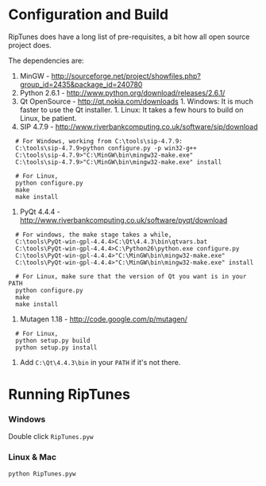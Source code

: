 # Configuration and Build #

RipTunes does have a long list of pre-requisites, a bit how all open source project does.

The dependencies are:
  1. MinGW - http://sourceforge.net/project/showfiles.php?group_id=2435&package_id=240780
  1. Python 2.6.1 - http://www.python.org/download/releases/2.6.1/
  1. Qt OpenSource - http://qt.nokia.com/downloads
    1. Windows: It is much faster to use the Qt installer.
    1. Linux: It takes a few hours to build on Linux, be patient.
  1. SIP 4.7.9 - http://www.riverbankcomputing.co.uk/software/sip/download
```
  # For Windows, working from C:\tools\sip-4.7.9:
  C:\tools\sip-4.7.9>python configure.py -p win32-g++
  C:\tools\sip-4.7.9>"C:\MinGW\bin\mingw32-make.exe"
  C:\tools\sip-4.7.9>"C:\MinGW\bin\mingw32-make.exe" install

  # For Linux,
  python configure.py
  make
  make install
```
  1. PyQt 4.4.4 - http://www.riverbankcomputing.co.uk/software/pyqt/download
```
  # For windows, the make stage takes a while,
  C:\tools\PyQt-win-gpl-4.4.4>C:\Qt\4.4.3\bin\qtvars.bat
  C:\tools\PyQt-win-gpl-4.4.4>C:\Python26\python.exe configure.py
  C:\tools\PyQt-win-gpl-4.4.4>"C:\MinGW\bin\mingw32-make.exe"
  C:\tools\PyQt-win-gpl-4.4.4>"C:\MinGW\bin\mingw32-make.exe" install

  # For Linux, make sure that the version of Qt you want is in your PATH
  python configure.py
  make
  make install
```
  1. Mutagen 1.18 - http://code.google.com/p/mutagen/
```
  # For Linux,
  python setup.py build
  python setup.py install
```
  1. Add `C:\Qt\4.4.3\bin` in your `PATH` if it's not there.

# Running RipTunes #
### Windows ###
Double click `RipTunes.pyw`
### Linux & Mac ###
`python RipTunes.pyw`